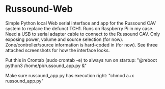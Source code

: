 # Russound-Web
Simple Python local Web serial interface and app for the Russound CAV system to replace the defunct TCH1.
Runs on Raspberry Pi in my case.
Need a USB to serial adapter cable to connect to the Russound CAV.
Only exposing power, volume and source selection (for now).
Zone/controller/source information is hard-coded in (for now).
See three attached screenshots for how the interface looks.

Put this in Crontab (sudo crontab -e) to always run on startup:
"@reboot python3 /home/pi/russound_app.py &"

Make sure russound_app.py has execution right:
"chmod a+x russound_app.py"

